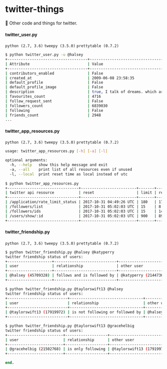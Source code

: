 # twitter-things
:baby_chick: Other code and things for twitter.

#### twitter_user.py
```python (2.7, 3.6)``` ```tweepy (3.5.0)``` ```prettytable (0.7.2)```
```sh
$ python twitter_user.py -u @halsey
+------------------------------------+----------------------------------------+
| Attribute                          | Value                                  |
+------------------------------------+----------------------------------------+
| contributors_enabled               | False                                  |
| created_at                         | 2009-06-08 23:58:35                    |
| default_profile                    | False                                  |
| default_profile_image              | False                                  |
| description                        | true, I talk of dreams. which are the .|
| favourites_count                   | 4716                                   |
| follow_request_sent                | False                                  |
| followers_count                    | 6839030                                |
| following                          | False                                  |
| friends_count                      | 2948                                   |
...
```

#### twitter_app_resources.py
```python (2.7, 3.6)``` ```tweepy (3.5.0)``` ```prettytable (0.7.2)```
```sh
usage: twitter_app_resources.py [-h] [-a] [-l]

optional arguments:
  -h, --help   show this help message and exit
  -a, --all    print list of all resources even if unused
  -l, --local  print reset time as local instead of utc
  
$ python twitter_app_resources.py
+--------------------------------+-------------------------+-------+-----------+
| twitter api resource           | reset                   | limit | remaining |
+--------------------------------+-------------------------+-------+-----------+
| /application/rate_limit_status | 2017-10-31 04:49:26 UTC | 180   | 177       |
| /followers/list                | 2017-10-31 05:02:03 UTC | 15    | 8         |
| /followers/ids                 | 2017-10-31 05:02:03 UTC | 15    | 14        |
| /users/show/:id                | 2017-10-31 05:02:03 UTC | 900   | 897       |
+--------------------------------+-------------------------+-------+-----------+
```
#### twitter_friendship.py
```python (2.7, 3.6)``` ```tweepy (3.5.0)``` ```prettytable (0.7.2)```
```sh
$ python twitter_friendship.py @halsey @katyperry
twitter friendship status of users:
+--------------------+----------------------------+-----------------------+---------+
| user               | relationship               | other user            | friends |
+--------------------+----------------------------+-----------------------+---------+
| @halsey (45709328) | follows and is followed by | @katyperry (21447363) | yes     |
+--------------------+----------------------------+-----------------------+---------+

$ python twitter_friendship.py @taylorswift13 @halsey
twitter friendship status of users:
+---------------------------+---------------------------------+--------------------+---------+
| user                      | relationship                    | other user         | friends |
+---------------------------+---------------------------------+--------------------+---------+
| @taylorswift13 (17919972) | is not following or followed by | @halsey (45709328) | no      |
+---------------------------+---------------------------------+--------------------+---------+

$ python twitter_friendship.py @taylorswift13 @gracehelbig
twitter friendship status of users:
+-------------------------+-------------------+---------------------------+---------+
| user                    | relationship      | other user                | friends |
+-------------------------+-------------------+---------------------------+---------+
| @gracehelbig (21502768) | is only following | @taylorswift13 (17919972) | no      |
+-------------------------+-------------------+---------------------------+---------+
```
```ruby
end.
```
